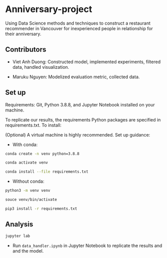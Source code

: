 # Anniversary-project
Using Data Science methods and techniques to construct a restaurant recommender in Vancouver for inexperienced people in relationship for their anniversary.



## Contributors
* Viet Anh Duong:
Constructed model, implemented experiments, filtered data, handled visualization.

* Maruku Nguyen:
Modelized evaluation metric, collected data.


## Set up
Requirements: Git, Python 3.8.8, and Jupyter Notebook installed on your machine.


To replicate our results, the requirements Python packages are specified in requirements.txt. To install: 

(Optional) A virtual machine is highly recommended. Set up guidance:
* With conda:
```bash
conda create -n venv python=3.8.8
```
```bash
conda activate venv
```
```bash
conda install --file requirements.txt
```

* Without conda:
```bash
python3 -m venv venv
```
```bash
souce venv/bin/activate
```
```bash
pip3 install -r requirements.txt
```



## Analysis
```bash
jupyter lab
```
* Run `data_handler.ipynb` in Jupyter Notebook to replicate the results and and the model.